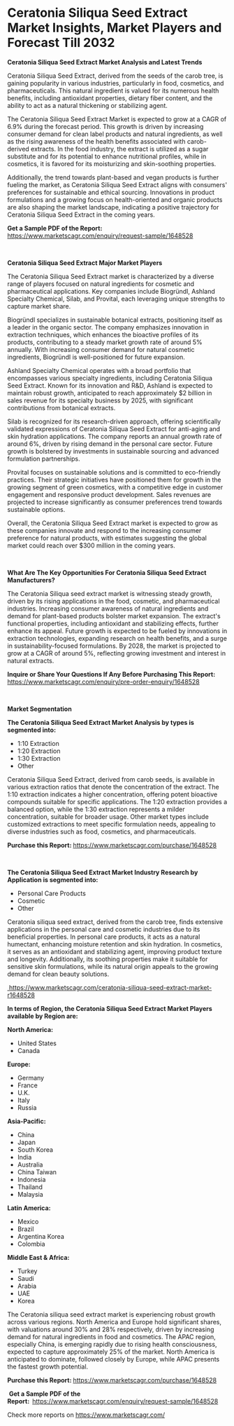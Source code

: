 <p><h1>Ceratonia Siliqua Seed Extract Market Insights, Market Players and Forecast Till 2032</h1></p><p><strong>Ceratonia Siliqua Seed Extract Market Analysis and Latest Trends</strong></p>
<p><p>Ceratonia Siliqua Seed Extract, derived from the seeds of the carob tree, is gaining popularity in various industries, particularly in food, cosmetics, and pharmaceuticals. This natural ingredient is valued for its numerous health benefits, including antioxidant properties, dietary fiber content, and the ability to act as a natural thickening or stabilizing agent.</p><p>The Ceratonia Siliqua Seed Extract Market is expected to grow at a CAGR of 6.9% during the forecast period. This growth is driven by increasing consumer demand for clean label products and natural ingredients, as well as the rising awareness of the health benefits associated with carob-derived extracts. In the food industry, the extract is utilized as a sugar substitute and for its potential to enhance nutritional profiles, while in cosmetics, it is favored for its moisturizing and skin-soothing properties.</p><p>Additionally, the trend towards plant-based and vegan products is further fueling the market, as Ceratonia Siliqua Seed Extract aligns with consumers' preferences for sustainable and ethical sourcing. Innovations in product formulations and a growing focus on health-oriented and organic products are also shaping the market landscape, indicating a positive trajectory for Ceratonia Siliqua Seed Extract in the coming years.</p></p>
<p><strong>Get a Sample PDF of the Report:&nbsp;</strong> <a href="https://www.marketscagr.com/enquiry/request-sample/1648528?utm_campaign=2648&utm_medium=2&utm_source=Github&utm_content=ia&utm_term=01042025&utm_id=ceratonia-siliqua-seed-extract">https://www.marketscagr.com/enquiry/request-sample/1648528</a></p>
<p>&nbsp;</p>
<p><strong>Ceratonia Siliqua Seed Extract Major Market Players</strong></p>
<p><p>The Ceratonia Siliqua Seed Extract market is characterized by a diverse range of players focused on natural ingredients for cosmetic and pharmaceutical applications. Key companies include Biogründl, Ashland Specialty Chemical, Silab, and Provital, each leveraging unique strengths to capture market share.</p><p>Biogründl specializes in sustainable botanical extracts, positioning itself as a leader in the organic sector. The company emphasizes innovation in extraction techniques, which enhances the bioactive profiles of its products, contributing to a steady market growth rate of around 5% annually. With increasing consumer demand for natural cosmetic ingredients, Biogründl is well-positioned for future expansion.</p><p>Ashland Specialty Chemical operates with a broad portfolio that encompasses various specialty ingredients, including Ceratonia Siliqua Seed Extract. Known for its innovation and R&D, Ashland is expected to maintain robust growth, anticipated to reach approximately $2 billion in sales revenue for its specialty business by 2025, with significant contributions from botanical extracts.</p><p>Silab is recognized for its research-driven approach, offering scientifically validated expressions of Ceratonia Siliqua Seed Extract for anti-aging and skin hydration applications. The company reports an annual growth rate of around 6%, driven by rising demand in the personal care sector. Future growth is bolstered by investments in sustainable sourcing and advanced formulation partnerships.</p><p>Provital focuses on sustainable solutions and is committed to eco-friendly practices. Their strategic initiatives have positioned them for growth in the growing segment of green cosmetics, with a competitive edge in customer engagement and responsive product development. Sales revenues are projected to increase significantly as consumer preferences trend towards sustainable options.</p><p>Overall, the Ceratonia Siliqua Seed Extract market is expected to grow as these companies innovate and respond to the increasing consumer preference for natural products, with estimates suggesting the global market could reach over $300 million in the coming years.</p></p>
<p>&nbsp;</p>
<p><strong>What Are The Key Opportunities For Ceratonia Siliqua Seed Extract Manufacturers?</strong></p>
<p><p>The Ceratonia Siliqua seed extract market is witnessing steady growth, driven by its rising applications in the food, cosmetic, and pharmaceutical industries. Increasing consumer awareness of natural ingredients and demand for plant-based products bolster market expansion. The extract's functional properties, including antioxidant and stabilizing effects, further enhance its appeal. Future growth is expected to be fueled by innovations in extraction technologies, expanding research on health benefits, and a surge in sustainability-focused formulations. By 2028, the market is projected to grow at a CAGR of around 5%, reflecting growing investment and interest in natural extracts.</p></p>
<p><strong>Inquire or Share Your Questions If Any Before Purchasing This Report:</strong> <a href="https://www.marketscagr.com/enquiry/pre-order-enquiry/1648528?utm_campaign=2648&utm_medium=2&utm_source=Github&utm_content=ia&utm_term=01042025&utm_id=ceratonia-siliqua-seed-extract">https://www.marketscagr.com/enquiry/pre-order-enquiry/1648528</a></p>
<p>&nbsp;</p>
<p><strong>Market Segmentation</strong></p>
<p><strong>The Ceratonia Siliqua Seed Extract Market Analysis by types is segmented into:</strong></p>
<p><ul><li>1:10 Extraction</li><li>1:20 Extraction</li><li>1:30 Extraction</li><li>Other</li></ul></p>
<p><p>Ceratonia Siliqua Seed Extract, derived from carob seeds, is available in various extraction ratios that denote the concentration of the extract. The 1:10 extraction indicates a higher concentration, offering potent bioactive compounds suitable for specific applications. The 1:20 extraction provides a balanced option, while the 1:30 extraction represents a milder concentration, suitable for broader usage. Other market types include customized extractions to meet specific formulation needs, appealing to diverse industries such as food, cosmetics, and pharmaceuticals.</p></p>
<p><strong>Purchase this Report:&nbsp;</strong><a href="https://www.marketscagr.com/purchase/1648528?utm_campaign=2648&utm_medium=2&utm_source=Github&utm_content=ia&utm_term=01042025&utm_id=ceratonia-siliqua-seed-extract">https://www.marketscagr.com/purchase/1648528</a></p>
<p>&nbsp;</p>
<p><strong>The Ceratonia Siliqua Seed Extract Market Industry Research by Application is segmented into:</strong></p>
<p><ul><li>Personal Care Products</li><li>Cosmetic</li><li>Other</li></ul></p>
<p><p>Ceratonia siliqua seed extract, derived from the carob tree, finds extensive applications in the personal care and cosmetic industries due to its beneficial properties. In personal care products, it acts as a natural humectant, enhancing moisture retention and skin hydration. In cosmetics, it serves as an antioxidant and stabilizing agent, improving product texture and longevity. Additionally, its soothing properties make it suitable for sensitive skin formulations, while its natural origin appeals to the growing demand for clean beauty solutions.</p></p>
<p><a href="https://www.marketscagr.com/ceratonia-siliqua-seed-extract-market-r1648528?utm_campaign=2648&utm_medium=2&utm_source=Github&utm_content=ia&utm_term=01042025&utm_id=ceratonia-siliqua-seed-extract">&nbsp;https://www.marketscagr.com/ceratonia-siliqua-seed-extract-market-r1648528</a></p>
<p><strong>In terms of Region, the Ceratonia Siliqua Seed Extract Market Players available by Region are:</strong></p>
<p>
    <p> <strong> North America: </strong>
        <ul>
            <li>United States</li>
            <li>Canada</li>
        </ul>
        </p> 
    <p> <strong> Europe: </strong>
        <ul>
            <li>Germany</li>
            <li>France</li>
            <li>U.K.</li>
            <li>Italy</li>
            <li>Russia</li>
        </ul>
        </p> 
    <p> <strong> Asia-Pacific: </strong>
        <ul>
            <li>China</li>
            <li>Japan</li>
            <li>South Korea</li>
            <li>India</li>
            <li>Australia</li>
            <li>China Taiwan</li>
            <li>Indonesia</li>
            <li>Thailand</li>
            <li>Malaysia</li>
        </ul>
        </p> 
    <p> <strong> Latin America: </strong>
        <ul>
            <li>Mexico</li>
            <li>Brazil</li>
            <li>Argentina Korea</li>
            <li>Colombia</li>
        </ul>
        </p> 
    <p> <strong> Middle East & Africa: </strong>
        <ul>
            <li>Turkey</li>
            <li>Saudi</li>
            <li>Arabia</li>
            <li>UAE</li>
            <li>Korea</li>
        </ul>
    </p>
    </p>
<p><p>The Ceratonia siliqua seed extract market is experiencing robust growth across various regions. North America and Europe hold significant shares, with valuations around 30% and 28% respectively, driven by increasing demand for natural ingredients in food and cosmetics. The APAC region, especially China, is emerging rapidly due to rising health consciousness, expected to capture approximately 25% of the market. North America is anticipated to dominate, followed closely by Europe, while APAC presents the fastest growth potential.</p></p>
<p><strong>Purchase this Report: </strong><a href="https://www.marketscagr.com/purchase/1648528?utm_campaign=2648&utm_medium=2&utm_source=Github&utm_content=ia&utm_term=01042025&utm_id=ceratonia-siliqua-seed-extract">https://www.marketscagr.com/purchase/1648528</a></p>
<p>&nbsp;<strong>Get a Sample PDF of the Report:&nbsp;&nbsp;</strong><a href="https://www.marketscagr.com/enquiry/request-sample/1648528?utm_campaign=2648&utm_medium=2&utm_source=Github&utm_content=ia&utm_term=01042025&utm_id=ceratonia-siliqua-seed-extract">https://www.marketscagr.com/enquiry/request-sample/1648528</a></p>
<p><strong></strong></p>
<p>Check more reports on <a href="https://www.marketscagr.com/?utm_campaign=2648&utm_medium=2&utm_source=Github&utm_content=ia&utm_term=01042025&utm_id=ceratonia-siliqua-seed-extract">https://www.marketscagr.com/</a></p>
